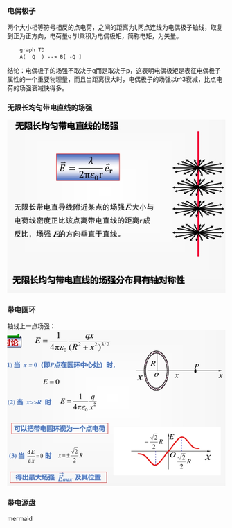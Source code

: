 ### 电偶极子
两个大小相等符号相反的点电荷，之间的距离为l,两点连线为电偶极子轴线，取复到正为正方向，电荷量q与l乘积为电偶极矩，简称电矩，为矢量。
```mermaid
	graph TD
    A(  Q  ) --> B[ -Q ]
```
结论：电偶极子的场强不取决于q而是取决于p，这表明电偶极矩是表征电偶极子属性的一个重要物理量，而且当距离很大时，电偶极子的场强以r^3衰减，比点电荷的场强衰减快得多。
### 无限长均匀带电直线的场强
![输入图片说明](/imgs/2024-05-31/yDYELB5YPrKz1Qc6.jpeg)
### 带电圆环
轴线上一点场强：
![输入图片说明](/imgs/2024-05-31/zGTZJZfSIb7zcMbm.jpeg)
### 带电源盘
mermaid
<!--stackedit_data:
eyJoaXN0b3J5IjpbNDc4MjQzNzcwLDU4Mzk5MDQ4OCwyNDMwNj
MzNzldfQ==
-->